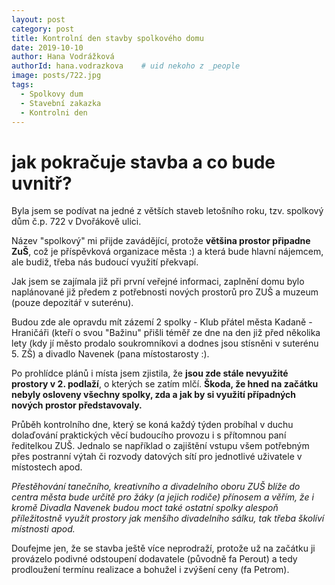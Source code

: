 ```yaml
---
layout: post
category: post
title: Kontrolní den stavby spolkového domu   
date: 2019-10-10
author: Hana Vodrážková
authorId: hana.vodrazkova    # uid nekoho z _people
image: posts/722.jpg
tags:
  - Spolkovy dum
  - Stavební zakazka
  - Kontrolni den
---
```


# jak pokračuje stavba a co bude uvnitř? 


Byla jsem se podívat na jedné z větších staveb letošního roku, tzv. spolkový dům č.p. 722 v Dvořákově ulici.

Název "spolkový" mi přijde zavádějící, protože **většina prostor připadne ZuŠ**, což je příspěvková organizace města :) a která bude hlavní nájemcem, ale budiž, třeba nás budoucí využití překvapí.

Jak jsem se zajímala již při první veřejné informaci, zaplnění domu bylo naplánované již předem z potřebnosti nových prostorů 
pro ZUŠ a muzeum (pouze depozitář v suterénu).

Budou zde ale opravdu mít zázemí 2 spolky - Klub přátel města Kadaně - Hraničáři (kteří o svou "Bažinu" přišli téměř ze dne na den již před několika lety (kdy jí město prodalo soukromníkovi a dodnes jsou stísněni v suterénu 5. ZŠ) a divadlo Navenek (pana místostarosty :).

Po prohlídce plánů i místa jsem zjistila, že **jsou zde stále nevyužité prostory v 2. podlaží**, o kterých se zatím mlčí. 
**Škoda, že hned na začátku nebyly osloveny všechny spolky, zda a jak by si využití případných nových prostor představovaly.**

Průběh kontrolního dne, který se koná každý týden probíhal v duchu dolaďování praktických věcí budoucího provozu i s přítomnou paní ředitelkou ZUŠ.
Jednalo se například o zajištění vstupu všem potřebným přes postranní výtah či rozvody datových sítí pro jednotlivé uživatele v místostech apod.

*Přestěhování tanečního, kreativního a divadelního oboru ZUŠ blíže do centra města bude určitě pro žáky (a jejich rodiče) přínosem
a věřím, že i kromě Divadla Navenek budou moct také ostatní spolky alespoň příležitostně využít prostory jak menšího divadelního sálku,
tak třeba školíví místnosti apod.* 

Doufejme jen, že se stavba ještě více neprodraží, protože už na začátku ji provázelo podivné odstoupení dodavatele (původně fa Perout) a tedy prodloužení termínu realizace a bohužel i zvýšení ceny (fa Petrom).

 
